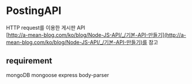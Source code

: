 # PostingAPI
HTTP request를 이용한 게시판 API
<br>
[http://a-mean-blog.com/ko/blog/Node-JS-API/_/기본-API-만들기](http://a-mean-blog.com/ko/blog/Node-JS-API/_/기본-API-만들기)를 참고

## requirement
mongoDB
mongoose
express
body-parser
<br>
